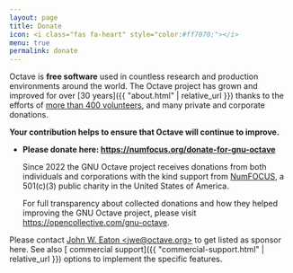 ```yaml
---
layout: page
title: Donate
icon: <i class="fas fa-heart" style="color:#ff7070;"></i>
menu: true
permalink: donate
---
```


Octave is **free software**
used in countless research and production environments around the world.
The Octave project has grown and improved for over
[30 years]({{ "about.html" | relative_url }}) thanks to the efforts of
[more than 400 volunteers](https://hg.savannah.gnu.org/hgweb/octave/file/tip/doc/interpreter/contributors.in),
and many private and corporate donations.

**Your contribution helps to ensure that Octave will continue to improve.**

- **Please donate here: <https://numfocus.org/donate-for-gnu-octave>**
  
  Since 2022 the GNU Octave project receives donations
  from both individuals and corporations with the kind support from
  [NumFOCUS](https://numfocus.org/project/gnu-octave),
  a 501(c)(3) public charity in the United States of America.
  
  For full transparency about collected donations
  and how they helped improving the GNU Octave project,
  please visit <https://opencollective.com/gnu-octave>.

<!--
### Sponsors:

&nbsp;
{% include sponsors.md %}
&nbsp;
-->

Please contact [John W. Eaton &lt;jwe@octave.org&gt;](mailto:jwe@octave.org)
to get listed as sponsor here.
See also
[<i class="fas fa-comment-dollar"></i> commercial support]({{ "commercial-support.html" | relative_url }})
options to implement the specific features.
